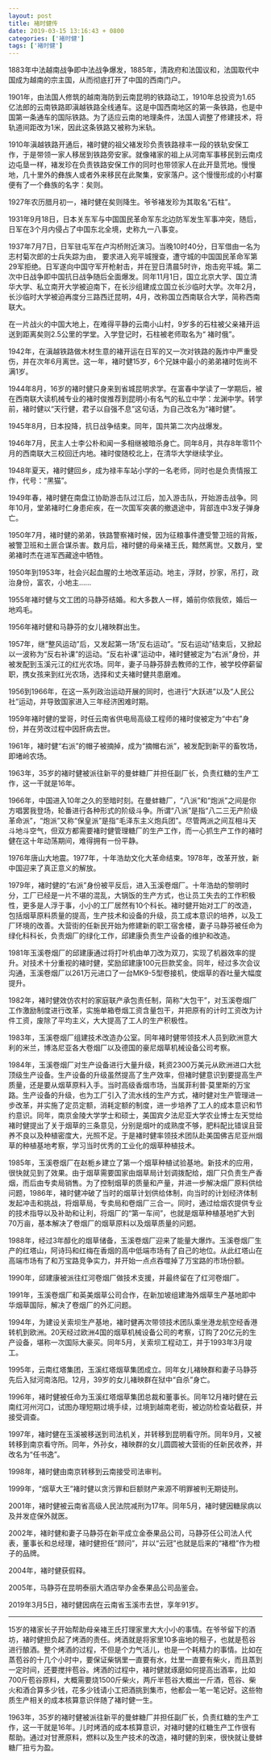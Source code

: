 ```yaml
---
layout: post
title: 褚时健传
date: 2019-03-15 13:16:43 + 0800
categories: ['褚时健']
tags: ['褚时健']
---
```


1883年中法越南战争即中法战争爆发，1885年，清政府和法国议和，法国取代中国成为越南的宗主国，从而彻底打开了中国的西南门户。

1901年，由法国人修筑的越南海防到云南昆明的铁路动工，1910年总投资为1.65亿法郎的云南铁路即滇越铁路全线通车。这是中国西南地区的第一条铁路，也是中国第一条通车的国际铁路。为了适应云南的地理条件，法国人调整了修建技术，将轨道间距改为1米，因此这条铁路又被称为米轨。

1910年滇越铁路开通后，褚时健的祖父褚发珍负责铁路禄丰一段的铁轨安保工作，于是带领一家人移居到铁路旁安家。就像褚家的祖上从河南军事移民到云南戍边屯垦一样，褚发珍在负责铁路安保工作的同时也带领家人在此开垦荒地。慢慢地，几十里外的彝族人或者外来移民在此聚集，安家落户。这个慢慢形成的小村寨便有了一个彝族的名字：矣则。

1927年农历腊月初一，褚时健在矣则降生。爷爷褚发珍为其取名“石柱”。

1931年9月18日，日本关东军与中国国民革命军东北边防军发生军事冲突，随后，日军在3个月内侵占了中国东北全境，史称九一八事变。

1937年7月7日，日军驻屯军在卢沟桥附近演习。当晚10时40分，日军借由一名为志村菊次郎的士兵失踪为由， 要求进入宛平城搜查，遭守城的中国国民革命军第29军拒绝。日军遂向中国守军开枪射击，并在翌日清晨5时许，炮击宛平城。第二次中日战争即中国抗日战争随后全面爆发。同年11月1日，国立北京大学、国立清华大学、私立南开大学被迫南下，在长沙组建成立国立长沙临时大学。次年2月，长沙临时大学被迫再度分三路西迁昆明，4月，改称国立西南联合大学，简称西南联大。

在一片战火的中国大地上，在难得平静的云南小山村，9岁多的石柱被父亲褚开运送到距离矣则2.5公里的学堂。入学登记时，石柱被老师取名为“ 褚时俄”。

1942年，在滇越铁路做木材生意的褚开运在日军的又一次对铁路的轰炸中严重受伤，并在次年6月离世。这一年，褚时健15岁，6个兄妹中最小的弟弟褚时佐尚不满1岁。

1944年8月，16岁的褚时健只身来到省城昆明求学。在富春中学读了一学期后，被在西南联大读机械专业的褚时俊推荐到昆明小有名气的私立中学：龙渊中学。转学前，褚时健以“天行健，君子以自强不息”这句话，为自己改名为“褚时健”。

1945年8月，日本投降，抗日战争结束。同年，国共第二次内战爆发。

1946年7月，民主人士李公朴和闻一多相继被暗杀身亡。同年8月，共存8年零11个月的西南联大三校回迁内地。褚时俊随校北上，在清华大学继续学业。

1948年夏天，褚时健回乡，成为禄丰车站小学的一名老师，同时也是负责情报工作，代号：“黑猫”。

1949年春，褚时健在南盘江协助游击队过江后，加入游击队，开始游击战争。同年10月，堂弟褚时仁身患疟疾，在一次国军突袭的撤退途中，背部连中3发子弹身亡。

1950年7月，褚时健的弟弟，铁路警察褚时候，因为征粮事件遭受警卫班的背叛，被警卫班和土匪合谋杀害。数月后，褚时健的母亲褚王氏，黯然离世。又数月，堂弟褚时杰在进军西藏途中牺牲。

1950年到1953年，社会兴起血腥的土地改革运动。地主，浮财，抄家，吊打，政治身份，富农，小地主……

1955年褚时健与文工团的马静芬结婚。和大多数人一样，婚前你侬我侬，婚后一地鸡毛。

1956年褚时健和马静芬的女儿褚映群出生。

1957年，继“整风运动”后，又发起第一场“反右运动”。“反右运动”结束后，又掀起以一波称为“反右补课”的运动。“反右补课”运动中，褚时健被定为“右派”身份，并被发配到玉溪元江的红光农场。同年，妻子马静芬辞去教师的工作，被学校停薪留职，携女孩来到红光农场，选择和丈夫褚时健共患磨难。

1956到1966年，在这一系列政治运动开展的同时，也进行“大跃进”以及“人民公社”运动，并导致国家进入三年经济困难时期。

1959年褚时健的堂哥，时任云南省供电局高级工程师的褚时俊被定为“中右”身份，并在劳改过程中因肝病去世。

1961年，褚时健“右派”的帽子被摘掉，成为“摘帽右派”，被发配到新平的畜牧场，即堵岭农场。

1963年，35岁的褚时健被派往新平的曼蚌糖厂并担任副厂长，负责红糖的生产工作，这一干就是16年。

1966年，中国进入10年之久的至暗时刻。在曼蚌糖厂，“八派”和“炮派”之间是你方唱罢我登场，轮番进行各种形式的阶级斗争。所谓“八派”是指“八二三无产阶级革命派”，“炮派”又称“保皇派”是指“毛泽东主义炮兵团”。尽管两派之间互相斗天斗地斗空气，但双方都需要褚时健管理糖厂的生产工作，而一心抓生产工作的褚时健在这十年动荡期间，难得拥有一份平静。

1976年唐山大地震。1977年，十年浩劫文化大革命结束。1978年，改革开放，新中国迎来了真正意义的解放。

1979年，褚时健的“右派”身份被平反后，进入玉溪卷烟厂。十年浩劫的黎明时分，工厂已经是一片不堪的混乱，大锅饭的生产方式，也让员工失去的工作积极性，更多是人浮于事，小小的工厂居然有10个科长。褚时健开始对工厂的改造，包括烟草原料质量的提高，生产技术和设备的升级，员工成本意识的培养，以及工厂环境的改善。大营街的任新民开始为修建新的职工宿舍楼，妻子马静芬被任命为绿化科科长，负责烟厂的绿化工作，邱建康负责生产设备的维护和改造。

1981年玉溪卷烟厂的邱建康通过将打叶机由单刀改为双刀，实现了机器效率的提升。对技术十分重视的褚时健，奖励邱建康100元巨款奖金。同年，经过多次会议沟通，玉溪卷烟厂以261万元进口了一台MK9-5型卷接机，使烟草的吞吐量大幅度提升。

1982年，褚时健效仿农村的家庭联产承包责任制，简称“大包干”，对玉溪卷烟厂工作激励制度进行改革，实施单箱卷烟工资含量包干，并把原有的计时工资改为计件工资，废除了平均主义，大大提高了工人的生产积极性。

1983年，玉溪卷烟厂组建技术改造办公室。同年褚时健带领技术人员到欧洲意大利的米兰，博洛尼亚各大卷烟厂以及德国的豪尼烟草机械设备公司考察。

1984年，玉溪卷烟厂对生产设备进行大量升级，耗资2300万美元从欧洲进口大批顶级生产设备。生产设备的升级虽然提高了生产效率，但褚时健意识到要提高生产质量，还是要从烟草原料入手。当时高级香烟市场，当属菲利普·莫里斯的万宝路。生产设备的升级，也为工厂引入了流水线的生产方式，褚时健对生产管理进一步改革，并实施了定员定额，消耗定额的制度，进一步培养了工人的成本意识和节约意识。同年，南京金陵大学学士和硕士，美国宾夕法尼亚大学农业博士左天觉给褚时健提出了关于烟草的三条意见，分别是烟叶的成熟度不够，肥料配比错误且营养不良以及种植密度大，光照不足。于是褚时健率领技术团队赴美国佛吉尼亚州烟草的种植基地考察，学习当时优秀的工业化的烟草种植技术。

1985年，玉溪卷烟厂在赵栀乡建立了第一个烟草种植试验基地。新技术的应用，很快就见到了效果。由于烟草需要国家由烟草局计划调拨配给，烟厂只负责生产香烟，而后由专卖局销售。为了控制烟草的质量和产量，并进一步解决烟厂原料供给问题，1986年，褚时健冲破了当时的烟草计划供给体制，向当时的计划经济体制发起冲击和挑战，将烟草局，专卖局和卷烟厂三合一。同时，通过给烟农提供专业的技术指导以及补助和让利，将烟厂的“第一车间”，也就是烟草种植基地扩大到70万亩，基本解决了卷烟厂的烟草原料以及烟草质量的问题。

1988年，经过3年醇化的烟草储备，玉溪卷烟厂迎来了能量大爆炸。玉溪卷烟厂生产的红塔山，阿诗玛和红梅在香烟的高中低端市场有了自己的地位。从此红塔山在高端市场有了和万宝路竞争实力，并开始一点点吞噬掉了万宝路的市场份额。

1990年，邱建康被派往红河卷烟厂做技术支援，并最终留在了红河卷烟厂。

1991年，玉溪卷烟厂和英美烟草公司合作，在新加坡组建海外烟草生产基地即中华烟草国际，解决了卷烟厂的外汇问题。

1994年，为建设关索坝生产基地，褚时健再次带领技术团队乘坐港龙航空经香港转机到欧洲。20天经过欧洲4国的烟草机械设备公司的考察，订购了20亿元的生产设备，堪称一次国际大豪买。同年5月，关索坝工程动工，并于1993年3月竣工。

1995年，云南红塔集团，玉溪红塔烟草集团成立。同年女儿褚映群和妻子马静芬先后入狱河南洛阳。12月，39岁的女儿褚映群在狱中“自杀”身亡。

1996年，褚时健被任命为玉溪红塔烟草集团总裁和董事长。同年12月褚时健在云南红河州河口，试图办理短期过境手续，过境到越南老街，被边防检查站截获，并接受调查。

1997年，褚时健在玉溪被移送到司法机关，并转移到昆明看守所。同年9月，又被转移到南京看守所。同年，外孙女，褚映群的女儿圆圆被大营街的任新民收养，并改名为“任书逸”。

1998年，褚时健由南京转移到云南接受司法审判。

1999年，“烟草大王”褚时健以贪污罪和巨额财产来源不明罪被判无期徒刑。

2001年，褚时健被云南省高级人民法院减刑为17年。同年5月，褚时健因糖尿病以及并发症保外就医。

2002年，褚时健和妻子马静芬在新平成立金泰果品公司，马静芬任公司法人代表，董事长和总经理，褚时健担任“顾问”，并以“云冠”也就是后来的“褚橙”作为橙子的品牌。

2004年，褚时健获假释。

2005年，马静芬在昆明泰丽大酒店举办金泰果品公司品鉴会。

2019年3月5日，褚时健因病在云南省玉溪市去世，享年91岁。

- - -

15岁的褚家长子开始帮助母亲褚王氏打理家里大大小小的事情。在爷爷留下的酒坊，褚时健担负起了烤酒的责任。烤酒就是将家里10多亩地的租子，也就是苞谷进行酿酒。整个烤酒的过程，不但是个力气活儿，也是一个耗精力的事情。比如在蒸苞谷的十几个小时中，要保证柴锅里一直要有水，灶里一直要有柴火，而且蒸到一定时间，还要搅拌苞谷。烤酒的过程中，褚时健就琢磨如何提高出酒率，比如700斤苞谷原料，大概需要烧1500斤柴火，两斤半苞谷大概出一斤酒，苞谷、柴火和酒合算多少钱，花多少钱请小工把酒挑到集市，他都会一笔一笔记好。这些物质生产相关的成本核算意识伴随了褚时健一生。

1963年，35岁的褚时健被派往新平的曼蚌糖厂并担任副厂长，负责红糖的生产工作，这一干就是16年。儿时烤酒的成本核算意识，对褚时健的红糖生产工作很有帮助。通过对甘蔗原料，燃料以及生产技术的改造，褚时健的到来，很快就让曼蚌糖厂扭亏为盈。
